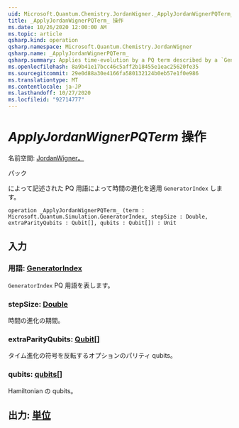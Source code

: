 ```yaml
---
uid: Microsoft.Quantum.Chemistry.JordanWigner._ApplyJordanWignerPQTerm_
title: _ApplyJordanWignerPQTerm_ 操作
ms.date: 10/26/2020 12:00:00 AM
ms.topic: article
qsharp.kind: operation
qsharp.namespace: Microsoft.Quantum.Chemistry.JordanWigner
qsharp.name: _ApplyJordanWignerPQTerm_
qsharp.summary: Applies time-evolution by a PQ term described by a `GeneratorIndex`.
ms.openlocfilehash: 8a9b41e17bcc46c5aff2b18455e1eac25620fe35
ms.sourcegitcommit: 29e0d88a30e4166fa580132124b0eb57e1f0e986
ms.translationtype: MT
ms.contentlocale: ja-JP
ms.lasthandoff: 10/27/2020
ms.locfileid: "92714777"
---
```

# <a name="_applyjordanwignerpqterm_-operation"></a>_ApplyJordanWignerPQTerm_ 操作

名前空間: [JordanWigner。](xref:Microsoft.Quantum.Chemistry.JordanWigner)

パック [](https://nuget.org/packages/)


によって記述された PQ 用語によって時間の進化を適用 `GeneratorIndex` します。

```qsharp
operation _ApplyJordanWignerPQTerm_ (term : Microsoft.Quantum.Simulation.GeneratorIndex, stepSize : Double, extraParityQubits : Qubit[], qubits : Qubit[]) : Unit
```


## <a name="input"></a>入力

### <a name="term--generatorindex"></a>用語: [GeneratorIndex](xref:Microsoft.Quantum.Simulation.GeneratorIndex)

`GeneratorIndex` PQ 用語を表します。


### <a name="stepsize--double"></a>stepSize: [Double](xref:microsoft.quantum.lang-ref.double)

時間の進化の期間。


### <a name="extraparityqubits--qubit"></a>extraParityQubits: [Qubit](xref:microsoft.quantum.lang-ref.qubit)[]

タイム進化の符号を反転するオプションのパリティ qubits。


### <a name="qubits--qubit"></a>qubits: [qubits](xref:microsoft.quantum.lang-ref.qubit)[]

Hamiltonian の qubits。



## <a name="output--unit"></a>出力: [単位](xref:microsoft.quantum.lang-ref.unit)

